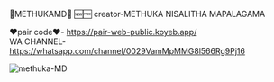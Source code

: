 🔰METHUKAMD🔰
🆕🆓
creator-METHUKA NISALITHA MAPALAGAMA

❤pair code❤- https://pair-web-public.koyeb.app/<br>
WA CHANNEL-https://whatsapp.com/channel/0029VamMpMMG8l566Rg9Pj16


![methuka-MD](https://github.com/user-attachments/assets/0b69ba1b-8ab9-4e1f-8a68-7daf53d38346)


